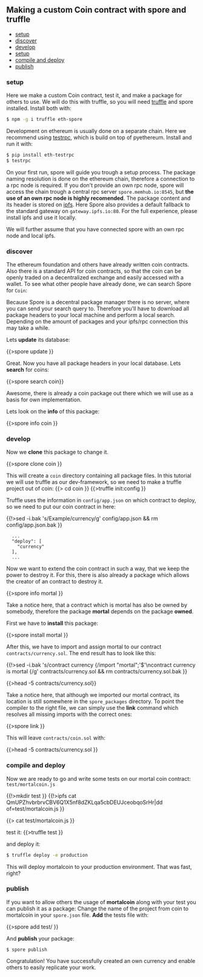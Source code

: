 ## Making a custom Coin contract with spore and truffle

<!-- One of the basic features of the blockchain technology was the idea of a decentral value exchange.  -->
<!-- Bitcoin in its basic interpretation represents a currency where a user ballance and can transfear  -->
<!-- it to another user. -->


- [setup](#setup)
- [discover](#discover)
- [develop](#develop)
- [setup](#setup)
- [compile and deploy](#compile-and-deploy)
- [publish](#publish)


### setup

Here we make a custom Coin contract, test it, and make a package for others to use.
We will do this with truffle, so you will need [truffle](https://github.com/ConsenSys/truffle) and 
spore installed. Install both with:

```bash
$ npm -g i truffle eth-spore
```

Development on ethereum is usually done on a separate chain. Here we recommend using
[testrpc](https://github.com/ConsenSys/eth&#45;testrpc), which is build
on top of pyethereum. Install and run it with:
```bash
$ pip install eth-testrpc
$ testrpc
```


On your first run, spore will guide you trough a setup process. The package naming resolution is done on the ethereum chain, therefore a connection to a rpc node is required. If you don't provide an own rpc node, spore will access the chain trough a central rpc server `spore.memhub.io:8545`, but **the use of an own rpc node is highly recomended**. The package content and its header is stored on [ipfs](ipfs.io). Here Spore also provides a default fallback to the standard gateway on `gateway.ipfs.io:80`. For the full experience, please install ipfs and use it locally. 

We will further assume that you have connected spore with an own rpc node and local ipfs.



<!--  Contracts in ethereum are compiled down to an assembly like language for the EVM (Ethereum Virtual Machine) where the code is executed. Ethereums special feature is that every code execution is timestaped  -->

### discover

The ethereum foundation and others have already written coin contracts. Also there is a standard API for coin contracts, so that the coin can be openly traded on a decentralized exchange and easily accessed with a wallet. To see what other people have already done, we can search Spore for `Coin`:

Because Spore is a decentral package manager there is no server, where you can send your search query to. Therefore you'll have to download all package headers to your local machine and perform a local search. Depending on the amount of packages and your ipfs/rpc connection this may take a while.

Lets **update** its database:

{{>spore update }}

Great. Now you have all package headers in your local database. Lets **search** for coins:


{{>spore search coin}}

Awesome, there is already a coin package out there which we will use as a basis for own implementation.

Lets look on the **info** of this package:

{{>spore info coin }}

### develop

Now we **clone** this package to change it.

{{>spore clone coin }}

This will create a `coin` directory containing all package files. In this tutorial
we will use truffle as our dev-framework, so we need to make a truffle project out of coin:
{{> cd coin }}
{{>truffle init:config }}

Truffle uses the information in `config/app.json` on which contract to deploy, so we need to put our coin contract in here:

{{!>sed -i.bak 's/Example/currency/g' config/app.json && rm config/app.json.bak }}

```
  ...
  "deploy": [
    "currency"
  ],
  ...
```

Now we want to extend the coin contract in such a way, that we keep the power to destroy it.
For this, there is also already a package which allows the creator of an contract to destroy it.

{{>spore info mortal }}

Take a notice here, that a contract which is mortal has also be owned by somebody, 
therefore the package **mortal** depends on the package **owned**.

First we have to **install** this package:

{{>spore install mortal }}

After this, we have to import and assign mortal to our contract `contracts/currency.sol`. The end result has to look like this:

{{!>sed -i.bak 's/contract currency {/import "mortal";\'$'\ncontract currency is mortal {/g' contracts/currency.sol && rm contracts/currency.sol.bak }}

{{>head -5 contracts/currency.sol}}

Take a notice here, that although we imported our mortal contract, its location 
is still somewhere in the `spore_packages` directory. To point the compiler
to the right file, we can simply use the **link** command which resolves all
missing imports with the correct ones:

{{>spore link }}

This will leave `contracts/coin.sol` with: 

{{>head -5 contracts/currency.sol }}

### compile and deploy
Now we are ready to go and write some tests on our mortal coin contract:
`test/mortalcoin.js`

{{!>mkdir test }}
{{!>ipfs cat QmUPZhvbrbrvCBV6Q1X5nf8dZKLqa5cbDEUJceobqoSrHr|dd  of=test/mortalcoin.js }}

{{> cat test/mortalcoin.js }}

test it:
{{>truffle test }}

and deploy it:

```bash
$ truffle deploy -e production
```

This will deploy mortalcoin to your production environment. 
That was fast, right?

### publish
If you want to allow others the usage of **mortalcoin** along with your test
you can publish it as a package:
Change the name of the project from coin to mortalcoin in your `spore.json` file.
**Add** the tests file with:

{{>spore add test/ }}

And **publish** your package:

```
$ spore publish 
```

Congratulation! 
You have successfully created an own currency and enable others to easily replicate your work.
